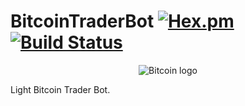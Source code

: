 # BitcoinTraderBot [![Hex.pm](https://img.shields.io/hexpm/l/plug.svg)](http://www.apache.org/licenses/LICENSE-2.0) [![Build Status](https://travis-ci.org/Lluna89/BitcoinTraderBot.svg?branch=master)](https://travis-ci.org/Lluna89/BitcoinTraderBot) 
<p align="center">
    <img src="https://upload.wikimedia.org/wikipedia/commons/4/46/Bitcoin.svg" alt="Bitcoin logo">
</p>
Light Bitcoin Trader Bot.
